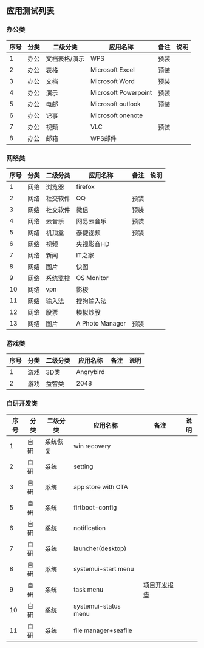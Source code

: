 ## 应用测试列表

### 办公类

 序号|分类 | 二级分类 |应用名称 | 备注|说明
------------- | ------------- | ------------- |-------------| -------------| -------------
1|办公|文档表格/演示|WPS|预装|
2|办公|表格|Microsoft Excel|预装|
3|办公|文档|Microsoft Word|预装|
4|办公|演示|Microsoft Powerpoint|预装|
5|办公|电邮|Microsoft outlook|预装|
6|办公|记事|Microsoft onenote|
7|办公|视频|VLC|预装|
8|办公|邮箱|WPS邮件|

### 网络类

 序号|分类 | 二级分类 |应用名称 | 备注|说明
------------- | ------------- | ------------- |-------------| -------------| -------------
1|网络|浏览器|firefox|
2|网络|社交软件|QQ|预装|
3|网络|社交软件|微信|预装|
4|网络|云音乐|网易云音乐|预装|
5|网络|机顶盒|泰捷视频|预装|
6|网络|视频|央视影音HD|
7|网络|新闻|IT之家|
8|网络|图片|快图|
9|网络|系统监控|OS Monitor|
10|网络|vpn|影梭|
11|网络|输入法|搜狗输入法|
12|网络|股票|模拟炒股|
13|网络|图片|A Photo Manager|预装|


### 游戏类

 序号|分类 | 二级分类 |应用名称 | 备注|说明
------------- | ------------- | ------------- |-------------| -------------| -------------
1|游戏|3D类|Angrybird|
2|游戏|益智类|2048|

### 自研开发类

 序号|分类 | 二级分类 |应用名称 | 备注|说明
------------- | ------------- | ------------- |-------------| -------------| -------------
1|自研|系统恢复| win recovery|
2|自研|系统|setting|
3|自研|系统|app store with OTA|
5|自研|系统|firtboot-config|
6|自研|系统|notification|
7|自研|系统|launcher(desktop)|
8|自研|系统|systemui-start menu|
9|自研|系统|task menu|[项目开发报告](https://github.com/openthos/android-x86-analysis/blob/master/%E7%8A%B6%E6%80%81%E6%A0%8F%E9%A1%B9%E7%9B%AE%E6%96%87%E6%A1%A3.md)|
10|自研|系统|systemui-status menu|
11|自研|系统|file manager+seafile|

